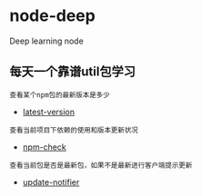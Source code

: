 # node-deep
Deep learning node

## 每天一个靠谱util包学习
`查看某个npm包的最新版本是多少`    
- [latest-version](https://www.npmjs.com/package/latest-version)    
    
`查看当前项目下依赖的使用和版本更新状况`    
- [npm-check](https://www.npmjs.com/package/npm-check)    
    
`查看当前包是否是最新包，如果不是最新进行客户端提示更新`      
- [update-notifier](https://zxljack.com/2019/03/update-notifier/)     


